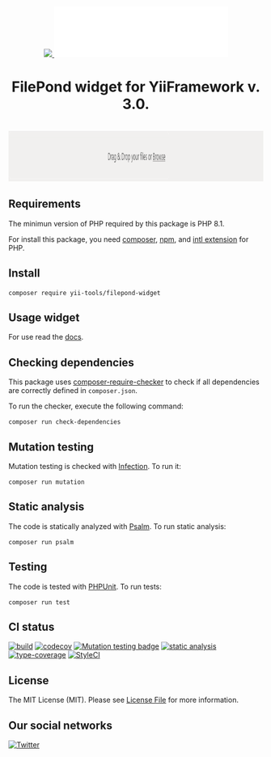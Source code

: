 <p align="center">
    <a href="https://github.com/yii-tools/filepond-widget" target="_blank">
        <img src="https://avatars.githubusercontent.com/u/121752654?s=200&v=4" height="100px">
    </a>
    <a href="https://pqina.nl/filepond/" target="_blank">
        <img src="https://raw.githubusercontent.com/pqina/filepond-github-assets/master/logo.svg" height="100px">
    </a>    
    <h1 align="center">FilePond widget for YiiFramework v. 3.0.</h1>
    <br>
    <a href="https://pqina.nl/filepond/" target="_blank">
        <img src="/docs/filepond.png" height="100px">
    </a>    
    <br>
</p>

## Requirements

The minimun version of PHP required by this package is PHP 8.1.

For install this package, you need [composer](https://getcomposer.org/), [npm](https://www.npmjs.com/), and [intl extension](https://www.php.net/manual/en/book.intl.php) for PHP.

## Install

```shell
composer require yii-tools/filepond-widget
```

## Usage widget

For use read the [docs](/docs/widget.md).

## Checking dependencies

This package uses [composer-require-checker](https://github.com/maglnet/ComposerRequireChecker) to check if all dependencies are correctly defined in `composer.json`.

To run the checker, execute the following command:

```shell
composer run check-dependencies
```

## Mutation testing

Mutation testing is checked with [Infection](https://infection.github.io/). To run it:

```shell
composer run mutation
```

## Static analysis

The code is statically analyzed with [Psalm](https://psalm.dev/). To run static analysis:

```shell
composer run psalm
```

## Testing

The code is tested with [PHPUnit](https://phpunit.de/). To run tests:

```
composer run test
```

## CI status

[![build](https://github.com/yii-tools/filepond-widget/actions/workflows/build.yml/badge.svg)](https://github.com/yii-tools/filepond-widget/actions/workflows/build.yml)
[![codecov](https://codecov.io/gh/yii-tools/filepond-widget/branch/main/graph/badge.svg?token=MF0XUGVLYC)](https://codecov.io/gh/yii-tools/filepond-widget)
[![Mutation testing badge](https://img.shields.io/endpoint?style=flat&url=https%3A%2F%2Fbadge-api.stryker-mutator.io%2Fgithub.com%2Fyii-tools%2Ffilepond-widget%2Fmain)](https://dashboard.stryker-mutator.io/reports/github.com/yii-tools/filepond-widget/main)
[![static analysis](https://github.com/yii-tools/filepond-widget/actions/workflows/static.yml/badge.svg)](https://github.com/yii-tools/filepond-widget/actions/workflows/static.yml)
[![type-coverage](https://shepherd.dev/github/yii-tools/filepond-widget/coverage.svg)](https://shepherd.dev/github/yii-tools/filepond-widget)
[![StyleCI](https://github.styleci.io/repos/598150849/shield?branch=main)](https://github.styleci.io/repos/598150849?branch=main)

## License

The MIT License (MIT). Please see [License File](LICENSE.md) for more information.

## Our social networks

[![Twitter](https://img.shields.io/badge/twitter-follow-1DA1F2?logo=twitter&logoColor=1DA1F2&labelColor=555555?style=flat)](https://twitter.com/Terabytesoftw)
